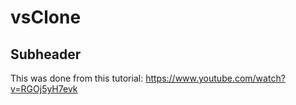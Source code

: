 # vsClone

## Subheader

This was done from this tutorial: https://www.youtube.com/watch?v=RGOj5yH7evk
